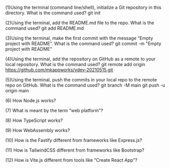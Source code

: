 (1)Using the terminal (command line/shell), initialize a Git repository in this directory. What is the command used?
git init

(2)Using the terminal, add the README.md file to the repo. What is the command used?
git add README.md

(3)Using the terminal, make the first commit with the message “Empty project with README”. What is the command used?
git commit -m "Empty project with README"

(4)Using the terminal, add the repository on GitHub as a remote to your local repository. What is the command used?
git remote add origin https://github.com/mkappworks/vdev-20210515.git

(5)Using the terminal, push the commits in your local repo to the remote repo on GitHub. What is the command used?
git branch -M main
git push -u origin main

(6) How Node.js works?


(7) What is meant by the term “web platform”?


(8) How TypeScript works?


(9) How WebAssembly works?


(10) How is the Fastify different from frameworks like Express.js?


(11) How is TailwindCSS different from frameworks like Bootstrap?


(12) How is Vite.js different from tools like “Create React App”?
